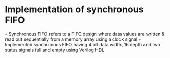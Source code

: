# Implementation of synchronous FIFO
◦ Synchronous FIFO refers to a FIFO design where data values are written & read out sequentially from a memory array using a clock signal
◦ Implemented synchronous FIFO having 4 bit data width, 16 depth and two status signals full and empty using Verilog HDL
